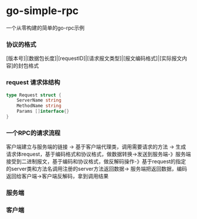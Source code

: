 # go-simple-rpc
一个从零构建的简单的go-rpc示例

### 协议的格式
[版本号]|[数据包长度]|[requestID]|[请求报文类型]|[报文编码格式]|[实际报文内容]的封包格式
### request 请求体结构
```go
type Request struct {
	ServerName string
	MethodName string
	Params []interface{}
}
```
### 一个RPC的请求流程
客户端建立与服务端的链接 -> 基于客户端代理类，调用需要请求的方法 -> 生成请求体request，基于编码格式和协议格式，做数据转换->发送到服务端-》服务端接受到二进制报文，基于编码和协议格式，做反解码操作-》基于request的指定的server类和方法名调用注册的server方法返回数据-> 服务端把返回数据，编码返回给客户端->客户端反解码，拿到调用结果
### 服务端

### 客户端
